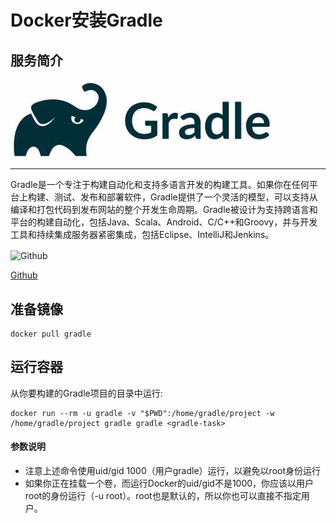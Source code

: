# **Docker安装Gradle** #
## 服务简介 ##

 <img src="./../images/gradle.jpg" width = "420" alt="Github" align=center />

* * *
Gradle是一个专注于构建自动化和支持多语言开发的构建工具。如果你在任何平台上构建、测试、发布和部署软件，Gradle提供了一个灵活的模型，可以支持从编译和打包代码到发布网站的整个开发生命周期。Gradle被设计为支持跨语言和平台的构建自动化，包括Java、Scala、Android、C/C++和Groovy，并与开发工具和持续集成服务器紧密集成，包括Eclipse、IntelliJ和Jenkins。

 <img src="https://github.com/favicon.ico" width = "20" alt="Github" align=center />
 
[ Github ](https://github.com/gradle/gradle)
## 准备镜像 ##
    docker pull gradle
## 运行容器 ##
从你要构建的Gradle项目的目录中运行:

    docker run --rm -u gradle -v "$PWD":/home/gradle/project -w /home/gradle/project gradle gradle <gradle-task>
    
#### 参数说明 ####
- 注意上述命令使用uid/gid 1000（用户gradle）运行，以避免以root身份运行
- 如果你正在挂载一个卷，而运行Docker的uid/gid不是1000，你应该以用户root的身份运行（-u root）。root也是默认的，所以你也可以直接不指定用户。